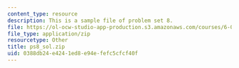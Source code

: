 ```yaml
---
content_type: resource
description: This is a sample file of problem set 8.
file: https://ol-ocw-studio-app-production.s3.amazonaws.com/courses/6-00sc-introduction-to-computer-science-and-programming-spring-2011/0388db24e4241ed8e94efefc5cfcf40f_ps8_sol.zip
file_type: application/zip
resourcetype: Other
title: ps8_sol.zip
uid: 0388db24-e424-1ed8-e94e-fefc5cfcf40f
---
```

